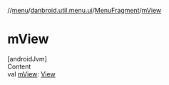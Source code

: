//[menu](../../index.md)/[danbroid.util.menu.ui](../index.md)/[MenuFragment](index.md)/[mView](m-view.md)



# mView  
[androidJvm]  
Content  
val [mView](m-view.md): [View](https://developer.android.com/reference/kotlin/android/view/View.html)  



